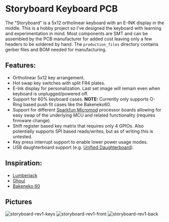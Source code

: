 # Storyboard Keyboard PCB

The "Storyboard" is a 5x12 ortholinear keyboard with an E-INK display in the middle. This is a hobby project so I've designed the keyboard with learning and experimentation in mind. Most components are SMT and can be assembled by the PCB manufacturer for added cost leaving only a few headers to be soldered by hand. The `production_files` directory contains gerber files and BOM needed for manufacturing.

## Features:
- Ortholinear 5x12 key arrangement.
- Hot swap key switches with split FR4 plates.
- E-Ink display for personalization. Last set image will remain even when keyboard is unplugged/powered off.
- Support for 60% keyboard cases. **NOTE:** Currently only supports O-Ring based push fit cases like the Bakeneko60.
- Support for different [Sparkfun Micromod](https://www.sparkfun.com/micromod) processor boards allowing for easy swap of the underlying MCU and related functionality (requires firmware change).
- Shift register based key matrix that requires only 4 GPIOs. Also potentially supports SPI based reads/writes, but as of writing this is untested.
- Key press interrupt support to enable lower power usage modes.
- USB daughterboard support (e.g. [Unified Daughterboard](https://github.com/Unified-Daughterboard/)).

## Inspiration:
- [Lumberjack](https://github.com/peej/lumberjack-keyboard)
- [Ghoul](https://github.com/tzarc/ghoul)
- [Bakeneko 60](https://github.com/kkatano/bakeneko-60)

## Pictures
![storyboard-rev1-keys](https://github.com/cbskii/storyboard-keyboard/assets/16770076/baa4a0dd-6e3a-4830-8398-851ce99656bf)
![storyboard-rev1-front](https://github.com/cbskii/storyboard-keyboard/assets/16770076/1539c134-f4d8-4b7b-94f2-d11e5dc67efb)
![storyboard-rev1-back](https://github.com/cbskii/storyboard-keyboard/assets/16770076/7c4fc81d-7380-4ae1-8a54-98725b1e2470)

